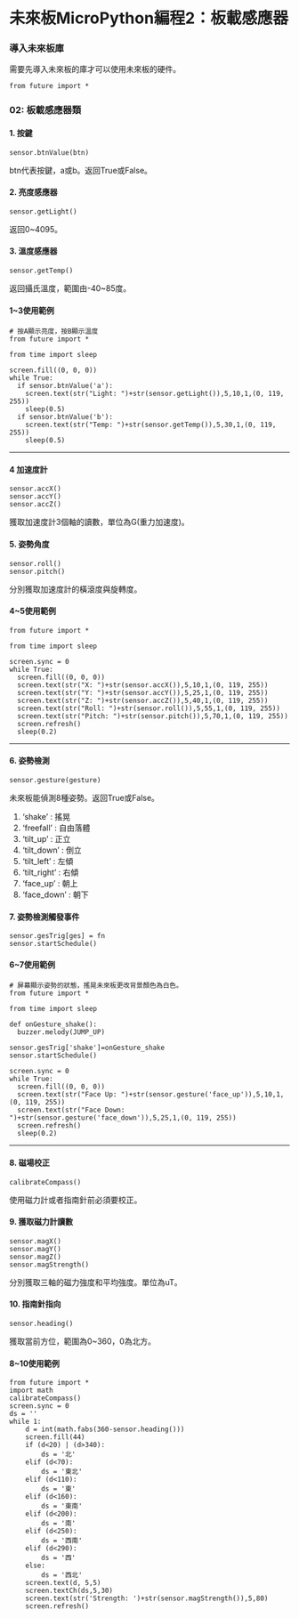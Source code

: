 # 未來板MicroPython編程2：板載感應器

### 導入未來板庫

需要先導入未來板的庫才可以使用未來板的硬件。

```
from future import *
```

### 02: 板載感應器類

#### 1. 按鍵

```
sensor.btnValue(btn)
```

btn代表按鍵，a或b。返回True或False。

#### 2. 亮度感應器

```
sensor.getLight()
```

返回0\~4095。

#### 3. 溫度感應器

```
sensor.getTemp()
```

返回攝氏溫度，範圍由-40\~85度。

#### 1\~3使用範例

```
# 按A顯示亮度，按B顯示溫度
from future import *

from time import sleep

screen.fill((0, 0, 0))
while True:
  if sensor.btnValue('a'):
    screen.text(str("Light: ")+str(sensor.getLight()),5,10,1,(0, 119, 255))
    sleep(0.5)
  if sensor.btnValue('b'):
    screen.text(str("Temp: ")+str(sensor.getTemp()),5,30,1,(0, 119, 255))
    sleep(0.5)
```

***

#### 4 加速度計

```
sensor.accX()
sensor.accY()
sensor.accZ()
```

獲取加速度計3個軸的讀數，單位為G(重力加速度)。

#### 5. 姿勢角度

```
sensor.roll()
sensor.pitch()
```

分別獲取加速度計的橫滾度與旋轉度。

#### 4\~5使用範例

```
from future import *

from time import sleep

screen.sync = 0
while True:
  screen.fill((0, 0, 0))
  screen.text(str("X: ")+str(sensor.accX()),5,10,1,(0, 119, 255))
  screen.text(str("Y: ")+str(sensor.accY()),5,25,1,(0, 119, 255))
  screen.text(str("Z: ")+str(sensor.accZ()),5,40,1,(0, 119, 255))
  screen.text(str("Roll: ")+str(sensor.roll()),5,55,1,(0, 119, 255))
  screen.text(str("Pitch: ")+str(sensor.pitch()),5,70,1,(0, 119, 255))
  screen.refresh()
  sleep(0.2)
```

***

#### 6. 姿勢檢測

```
sensor.gesture(gesture)
```

未來板能偵測8種姿勢。返回True或False。

1. ‘shake’ : 搖晃
2. ‘freefall’ : 自由落體
3. ‘tilt\_up’ : 正立
4. ‘tilt\_down’ : 倒立
5. ‘tilt\_left’ : 左傾
6. ‘tilt\_right’ : 右傾
7. ‘face\_up’ : 朝上
8. ‘face\_down’ : 朝下

#### 7. 姿勢檢測觸發事件

```
sensor.gesTrig[ges] = fn
sensor.startSchedule()
```

#### 6\~7使用範例

```
# 屏幕顯示姿勢的狀態，搖晃未來板更改背景顏色為白色。
from future import *

from time import sleep

def onGesture_shake():
  buzzer.melody(JUMP_UP)

sensor.gesTrig['shake']=onGesture_shake
sensor.startSchedule()

screen.sync = 0
while True:
  screen.fill((0, 0, 0))
  screen.text(str("Face Up: ")+str(sensor.gesture('face_up')),5,10,1,(0, 119, 255))
  screen.text(str("Face Down: ")+str(sensor.gesture('face_down')),5,25,1,(0, 119, 255))
  screen.refresh()
  sleep(0.2)
```

***

#### 8. 磁場校正

```
calibrateCompass()
```

使用磁力計或者指南針前必須要校正。

#### 9. 獲取磁力計讀數

```
sensor.magX()
sensor.magY()
sensor.magZ()
sensor.magStrength()
```

分別獲取三軸的磁力強度和平均強度。單位為uT。

#### 10. 指南針指向

```
sensor.heading()
```

獲取當前方位，範圍為0\~360，0為北方。

#### 8\~10使用範例

```
from future import *
import math
calibrateCompass()
screen.sync = 0
ds = ''
while 1:
    d = int(math.fabs(360-sensor.heading()))
    screen.fill(44)
    if (d<20) | (d>340):
        ds = '北'
    elif (d<70):
        ds = '東北'
    elif (d<110):
        ds = '東'
    elif (d<160):
        ds = '東南'
    elif (d<200):
        ds = '南'
    elif (d<250):
        ds = '西南'
    elif (d<290):
        ds = '西'
    else:
        ds = '西北'
    screen.text(d, 5,5)
    screen.textCh(ds,5,30)
    screen.text(str('Strength: ')+str(sensor.magStrength()),5,80)
    screen.refresh()

```
